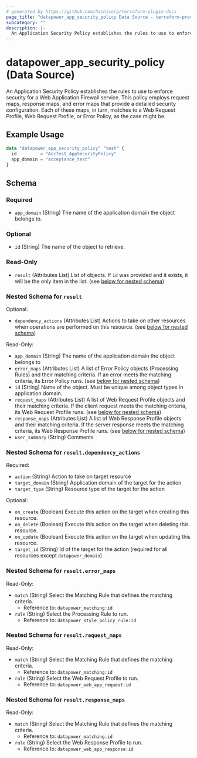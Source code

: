 ```yaml
---
# generated by https://github.com/hashicorp/terraform-plugin-docs
page_title: "datapower_app_security_policy Data Source - terraform-provider-datapower"
subcategory: ""
description: |-
  An Application Security Policy establishes the rules to use to enforce security for a Web Application Firewall service. This policy employs request maps, response maps, and error maps that provide a detailed security configuration. Each of these maps, in turn, matches to a Web Request Profile, Web Request Profile, or Error Policy, as the case might be.
---
```


# datapower_app_security_policy (Data Source)

An Application Security Policy establishes the rules to use to enforce security for a Web Application Firewall service. This policy employs request maps, response maps, and error maps that provide a detailed security configuration. Each of these maps, in turn, matches to a Web Request Profile, Web Request Profile, or Error Policy, as the case might be.

## Example Usage

```terraform
data "datapower_app_security_policy" "test" {
  id         = "AccTest_AppSecurityPolicy"
  app_domain = "acceptance_test"
}
```

<!-- schema generated by tfplugindocs -->
## Schema

### Required

- `app_domain` (String) The name of the application domain the object belongs to.

### Optional

- `id` (String) The name of the object to retrieve.

### Read-Only

- `result` (Attributes List) List of objects. If `id` was provided and it exists, it will be the only item in the list. (see [below for nested schema](#nestedatt--result))

<a id="nestedatt--result"></a>
### Nested Schema for `result`

Optional:

- `dependency_actions` (Attributes List) Actions to take on other resources when operations are performed on this resource. (see [below for nested schema](#nestedatt--result--dependency_actions))

Read-Only:

- `app_domain` (String) The name of the application domain the object belongs to
- `error_maps` (Attributes List) A list of Error Policy objects (Processing Rules) and their matching criteria. If an error meets the matching criteria, its Error Policy runs. (see [below for nested schema](#nestedatt--result--error_maps))
- `id` (String) Name of the object. Must be unique among object types in application domain.
- `request_maps` (Attributes List) A list of Web Request Profile objects and their matching criteria. If the client request meets the matching criteria, its Web Request Profile runs. (see [below for nested schema](#nestedatt--result--request_maps))
- `response_maps` (Attributes List) A list of Web Response Profile objects and their matching criteria. If the server response meets the matching criteria, its Web Response Profile runs. (see [below for nested schema](#nestedatt--result--response_maps))
- `user_summary` (String) Comments

<a id="nestedatt--result--dependency_actions"></a>
### Nested Schema for `result.dependency_actions`

Required:

- `action` (String) Action to take on target resource
- `target_domain` (String) Application domain of the target for the action
- `target_type` (String) Resource type of the target for the action

Optional:

- `on_create` (Boolean) Execute this action on the target when creating this resource.
- `on_delete` (Boolean) Execute this action on the target when deleting this resource.
- `on_update` (Boolean) Execute this action on the target when updating this resource.
- `target_id` (String) Id of the target for the action (required for all resources except `datapower_domain`)


<a id="nestedatt--result--error_maps"></a>
### Nested Schema for `result.error_maps`

Read-Only:

- `match` (String) Select the Matching Rule that defines the matching criteria.
  - Reference to: `datapower_matching:id`
- `rule` (String) Select the Processing Rule to run.
  - Reference to: `datapower_style_policy_rule:id`


<a id="nestedatt--result--request_maps"></a>
### Nested Schema for `result.request_maps`

Read-Only:

- `match` (String) Select the Matching Rule that defines the matching criteria.
  - Reference to: `datapower_matching:id`
- `rule` (String) Select the Web Request Profile to run.
  - Reference to: `datapower_web_app_request:id`


<a id="nestedatt--result--response_maps"></a>
### Nested Schema for `result.response_maps`

Read-Only:

- `match` (String) Select the Matching Rule that defines the matching criteria.
  - Reference to: `datapower_matching:id`
- `rule` (String) Select the Web Response Profile to run.
  - Reference to: `datapower_web_app_response:id`
